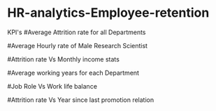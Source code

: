 # HR-analytics-Employee-retention
KPI's
#Average Attrition rate for all Departments

#Average Hourly rate of Male Research Scientist

#Attrition rate Vs Monthly income stats

#Average working years for each Department

#Job Role Vs Work life balance

#Attrition rate Vs Year since last promotion relation

